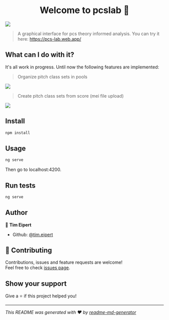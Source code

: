 <h1 align="center">Welcome to pcslab 👋</h1>
<p>
  <img src="https://img.shields.io/badge/version-0.0.1-blue.svg?cacheSeconds=2592000" />
</p>

> A graphical interface for pcs theory informed analysis. You can try it here: https://pcs-lab.web.app/

## What can I do with it?

It's all work in progress. Until now the following features are implemented:

> Organize pitch class sets in pools

<p>
<img src="https://user-images.githubusercontent.com/25463972/60677524-0d71a700-9e82-11e9-8aff-038fca26b6ad.png" />
</p>

> Create pitch class sets from score (mei file upload)

<p>
<img src="https://user-images.githubusercontent.com/25463972/60677523-0d71a700-9e82-11e9-889f-205d7ac1c50a.png" />
</p>

## Install

```sh
npm install
```

## Usage

```sh
ng serve
```
Then go to localhost:4200.

## Run tests

```sh
ng serve
```

## Author

👤 **Tim Eipert**

* Github: [@tim.eipert](https://github.com/tim.eipert)

## 🤝 Contributing

Contributions, issues and feature requests are welcome!<br />Feel free to check [issues page](https://github.com/timeipert/pcslab/issues).

## Show your support

Give a ⭐️ if this project helped you!

***
_This README was generated with ❤️ by [readme-md-generator](https://github.com/kefranabg/readme-md-generator)_
